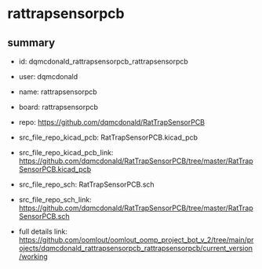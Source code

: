 # rattrapsensorpcb
 
## summary 
* id: dqmcdonald_rattrapsensorpcb_rattrapsensorpcb
* user: dqmcdonald
* name: rattrapsensorpcb
* board: rattrapsensorpcb
* repo: https://github.com/dqmcdonald/RatTrapSensorPCB
* src_file_repo_kicad_pcb: RatTrapSensorPCB.kicad_pcb
* src_file_repo_kicad_pcb_link: https://github.com/dqmcdonald/RatTrapSensorPCB/tree/master/RatTrapSensorPCB.kicad_pcb


* src_file_repo_sch: RatTrapSensorPCB.sch
* src_file_repo_sch_link: https://github.com/dqmcdonald/RatTrapSensorPCB/tree/master/RatTrapSensorPCB.sch
* full details link: https://github.com/oomlout/oomlout_oomp_project_bot_v_2/tree/main/projects/dqmcdonald_rattrapsensorpcb_rattrapsensorpcb/current_version/working  






